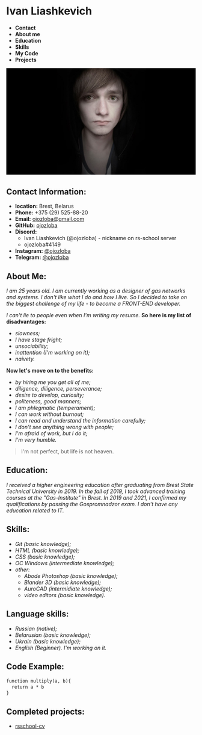 # **Ivan Liashkevich**

* **Contact**
* **About me**
* **Education**
* **Skills**
* **My Code**
* **Projects**

![Фото](photo1.png)
## **Contact Information:**

* **location:** Brest, Belarus
* **Phone:** +375 (29) 525-88-20
* **Email:** ojozloba@gmail.com
* **GitHub:** [ojozloba](https://github.com/ojozloba)
* **Discord:**
  * Ivan Liashkevich (@ojozloba) - nickname on rs-school server
  * ojozloba#4149 
* **Instagram:** [@ojozloba](https://www.instagram.com/ojozloba/)
* **Telegram:** [@ojozloba](https://t.me/ojozloba)

## **About Me:**
*I am 25 years old. I am currently working as a designer of gas networks and systems. I don't like what I do and how I live. So I decided to take on the biggest challenge of my life - to become a FRONT-END developer.*

*I can't lie to people even when I'm writing my resume.*
**So here is my list of disadvantages:**
* *slowness;*
* *I have stage fright;*
* *unsociability;*
* *inattention (I'm working on it);*
* *naivety.*

**Now let's move on to the benefits:**
* *by hiring me you get all of me;*
* *diligence, diligence, perseverance;*
* *desire to develop, curiosity;*
* *politeness, good manners;*
* *I am phlegmatic (temperament);*
* *I can work without burnout;*
* *I can read and understand the information carefully;*
* *I don't see anything wrong with people;*
* *I'm afraid of work, but I do it;*
* *I'm very humble.*

> I'm not perfect, but life is not heaven.

## **Education:**
*I received a higher engineering education after graduating from Brest State Technical University in 2019. In the fall of 2019, I took advanced training courses at the "Gas-Institute" in Brest. In 2019 and 2021, I confirmed my qualifications by passing the Gospromnadzor exam.
I don't have any education related to IT.*

## **Skills:**
* *Git (basic knowledge);*
* *HTML (basic knowledge);*
* *CSS (basic knowledge);*
* *ОС Windows (intermediate knowledge);*
* *other:*
  * *Abode Photoshop (basic knowledge);*
  * *Blander 3D (basic knowledge);*
  * *AuroCAD (intermidiate knowledge);*
  * *video editors (basic knowledge).*

## **Language skills:**
* *Russian (native);*
* *Belarusian (basic knowledge);*
* *Ukrain (basic knowledge);*
* *English (Beginner). I'm working on it.*

## **Code Example:**
```
function multiply(a, b){
  return a * b
}
```
## **Сompleted projects:**
* [rsschool-cv](https://ojozloba.github.io/rsschool-cv/cv)
